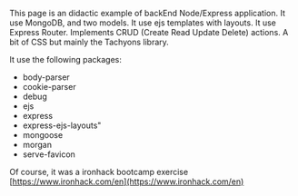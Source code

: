 This page is an didactic example of backEnd Node/Express application.
It use MongoDB, and two models.
It use ejs templates with layouts.
It use Express Router.
Implements CRUD (Create Read Update Delete) actions.
A bit of CSS but mainly the Tachyons library.

It use the following packages:

- body-parser
- cookie-parser
- debug
- ejs
- express
- express-ejs-layouts"
- mongoose
- morgan
- serve-favicon

Of course, it was a ironhack bootcamp exercise
[https://www.ironhack.com/en](https://www.ironhack.com/en)
